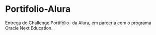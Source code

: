 # Portifolio-Alura

Entrega do Challenge Portifólio- da Alura, em parceria com o programa Oracle Next Education.
